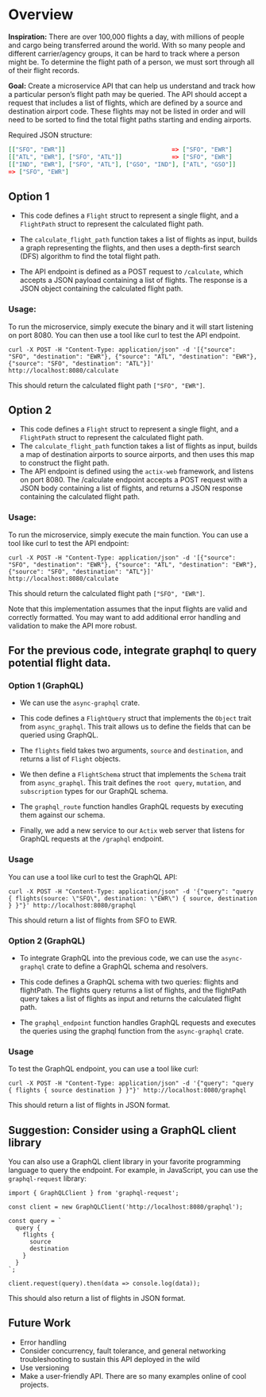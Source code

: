 # Overview

**Inspiration:** There are over 100,000 flights a day, with millions of people and cargo being transferred around the world. With so many people and different carrier/agency groups, it can be hard to track where a person might be. To determine the flight path of a person, we must sort through all of their flight records.

**Goal:** Create a microservice API that can help us understand and track how a particular person’s flight path may be queried. The API should accept a request that includes a list of flights, which are defined by a source and destination airport code. These flights may not be listed in order and will need to be sorted to find the total flight paths starting and ending airports.

Required JSON structure: 
```json
[["SFO", "EWR"]]                              => ["SFO", "EWR"]
[["ATL", "EWR"], ["SFO", "ATL"]]              => ["SFO", "EWR"]
[["IND", "EWR"], ["SFO", "ATL"], ["GSO", "IND"], ["ATL", "GSO"]]
=> ["SFO", "EWR"]
```

## Option 1

- This code defines a `Flight` struct to represent a single flight, and a `FlightPath` struct to represent the calculated flight path.
- The `calculate_flight_path` function takes a list of flights as input, builds a graph representing the flights, and then uses a depth-first search (DFS) algorithm to find the total flight path.

- The API endpoint is defined as a POST request to `/calculate`, which accepts a JSON payload containing a list of flights. The response is a JSON object containing the calculated flight path.

### Usage:
To run the microservice, simply execute the binary and it will start listening on port 8080. You can then use a tool like curl to test the API endpoint. 

```
curl -X POST -H "Content-Type: application/json" -d '[{"source": "SFO", "destination": "EWR"}, {"source": "ATL", "destination": "EWR"}, {"source": "SFO", "destination": "ATL"}]' http://localhost:8080/calculate
```

This should return the calculated flight path `["SFO", "EWR"]`.

## Option 2

- This code defines a `Flight` struct to represent a single flight, and a `FlightPath` struct to represent the calculated flight path.
- The `calculate_flight_path` function takes a list of flights as input, builds a map of destination airports to source airports, and then uses this map to construct the flight path.
- The API endpoint is defined using the `actix-web` framework, and listens on port 8080. The /calculate endpoint accepts a POST request with a JSON body containing a list of flights, and returns a JSON response containing the calculated flight path.

### Usage:
To run the microservice, simply execute the main function. You can use a tool like curl to test the API endpoint:

```
curl -X POST -H "Content-Type: application/json" -d '[{"source": "SFO", "destination": "EWR"}, {"source": "ATL", "destination": "EWR"}, {"source": "SFO", "destination": "ATL"}]' http://localhost:8080/calculate
```

This should return the calculated flight path `["SFO", "EWR"]`.

Note that this implementation assumes that the input flights are valid and correctly formatted. You may want to add additional error handling and validation to make the API more robust.

##  For the previous code, integrate graphql to query potential flight data.

### Option 1 (GraphQL)
- We can use the `async-graphql` crate.

- This code defines a `FlightQuery` struct that implements the `Object` trait from `async_graphql`. This trait allows us to define the fields that can be queried using GraphQL.

- The `flights` field takes two arguments, `source` and `destination`, and returns a list of `Flight` objects.

- We then define a `FlightSchema` struct that implements the `Schema` trait from `async_graphql`. This trait defines the `root query`, `mutation`, and `subscription` types for our GraphQL schema.

- The `graphql_route` function handles GraphQL requests by executing them against our schema.

- Finally, we add a new service to our `Actix` web server that listens for GraphQL requests at the `/graphql` endpoint.

### Usage

You can use a tool like curl to test the GraphQL API:

```
curl -X POST -H "Content-Type: application/json" -d '{"query": "query { flights(source: \"SFO\", destination: \"EWR\") { source, destination } }"}' http://localhost:8080/graphql
```

This should return a list of flights from SFO to EWR.

### Option 2 (GraphQL)
- To integrate GraphQL into the previous code, we can use the `async-graphql` crate to define a GraphQL schema and resolvers. 

- This code defines a GraphQL schema with two queries: flights and flightPath. The flights query returns a list of flights, and the flightPath query takes a list of flights as input and returns the calculated flight path.

- The `graphql_endpoint` function handles GraphQL requests and executes the queries using the graphql function from the `async-graphql` crate.

### Usage

To test the GraphQL endpoint, you can use a tool like curl:

```
curl -X POST -H "Content-Type: application/json" -d '{"query": "query { flights { source destination } }"}' http://localhost:8080/graphql
```

This should return a list of flights in JSON format.

## Suggestion: Consider using a GraphQL client library

You can also use a GraphQL client library in your favorite programming language to query the endpoint. For example, in JavaScript, you can use the `graphql-request` library:
```
import { GraphQLClient } from 'graphql-request';

const client = new GraphQLClient('http://localhost:8080/graphql');

const query = `
  query {
    flights {
      source
      destination
    }
  }
`;

client.request(query).then(data => console.log(data));
```
This should also return a list of flights in JSON format.

## Future Work
- Error handling
- Consider concurrency, fault tolerance, and general networking troubleshooting to sustain this API deployed in the wild
- Use versioning
- Make a user-friendly API. There are so many examples online of cool projects. 


